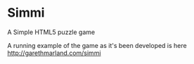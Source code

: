 Simmi
=====

A Simple HTML5 puzzle game

A running example of the game as it's been developed is here http://garethmarland.com/simmi
